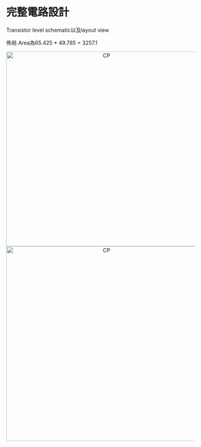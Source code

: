 # 完整電路設計

Transistor level schematic以及layout view

佈局 Area為65.425 * 49.785 = 3257.1
<div align="center"><img width="520" alt="CP" src="https://github.com/user-attachments/assets/56fdfe21-e58c-476b-9b07-25240ad2d00a"></div> 
<div align="center"><img width="520" alt="CP" src="https://github.com/user-attachments/assets/84777b49-5ba6-4b16-a5d8-96341ed5c179"></div> 


